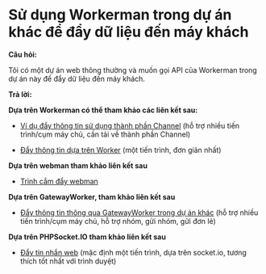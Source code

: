 # Sử dụng Workerman trong dự án khác để đẩy dữ liệu đến máy khách

**Câu hỏi:**

Tôi có một dự án web thông thường và muốn gọi API của Workerman trong dự án này để đẩy dữ liệu đến máy khách.

**Trả lời:**

**Dựa trên Workerman có thể tham khảo các liên kết sau:**

- [Ví dụ đẩy thông tin sử dụng thành phần Channel](../components/channel-examples.md) (hỗ trợ nhiều tiến trình/cụm máy chủ, cần tải về thành phần Channel)

- [Đẩy thông tin dựa trên Worker](https://www.workerman.net/q/508) (một tiến trình, đơn giản nhất)

**Dựa trên webman tham khảo liên kết sau**
- [Trình cắm đẩy webman](https://www.workerman.net/plugin/2)

**Dựa trên GatewayWorker, tham khảo liên kết sau**

- [Đẩy thông tin thông qua GatewayWorker trong dự án khác](https://www.workerman.net/doc/gateway-worker/push-in-other-project.html) (hỗ trợ nhiều tiến trình/cụm máy chủ, hỗ trợ nhóm, gửi nhóm, gửi đơn lẻ)

**Dựa trên PHPSocket.IO tham khảo liên kết sau**

- [Đẩy tin nhắn web](https://www.workerman.net/web-sender) (mặc định một tiến trình, dựa trên socket.io, tương thích tốt nhất với trình duyệt)
